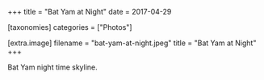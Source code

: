 +++
title = "Bat Yam at Night"
date = 2017-04-29

[taxonomies]
categories = ["Photos"]

[extra.image]
filename = "bat-yam-at-night.jpeg"
title = "Bat Yam at Night"
+++

Bat Yam night time skyline.
